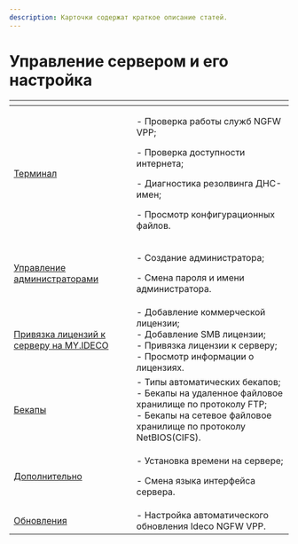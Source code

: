 ```yaml
---
description: Карточки содержат краткое описание статей.
---
```


# Управление сервером и его настройка

<table data-card-size="large" data-view="cards"><thead><tr><th></th><th></th></tr></thead><tbody><tr><td><a href="terminal.md">Терминал</a></td><td><p>- Проверка работы служб NGFW VPP;</p><p>- Проверка доступности интернета;</p><p>- Диагностика резолвинга ДНС-имен;</p><p>- Просмотр конфигурационных файлов.</p></td></tr><tr><td><a href="management-admins.md">Управление администраторами</a></td><td><p>- Создание администратора;</p><p>- Смена пароля и имени администратора.</p></td></tr><tr><td><a href="binding-license.md">Привязка лицензий к серверу на MY.IDECO</a></td><td>- Добавление коммерческой лицензии;<br>- Добавление SMB лицензии;<br>- Привязка лицензии к серверу;<br>- Просмотр информации о лицензиях.</td></tr><tr><td><a href="backup.md">Бекапы</a></td><td>- Типы автоматических бекапов;<br>- Бекапы на удаленное файловое хранилище по протоколу FTP;<br>- Бекапы на сетевое файловое хранилище по протоколу NetBIOS(CIFS).</td></tr><tr><td><a href="additionaly.md">Дополнительно</a></td><td><p>- Установка времени на сервере;</p><p>- Смена языка интерфейса сервера.</p></td></tr><tr><td><a href="server-update.md">Обновления</a></td><td>- Настройка автоматического обновления Ideco NGFW VPP.</td></tr></tbody></table>
